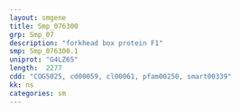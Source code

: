 ```yaml
---
layout: smgene
title: Smp_076300
grp: Smp_07
description: "forkhead box protein F1"
smp: Smp_076300.1
uniprot: "G4LZ65"
length:  2277
cdd: "COG5025, cd00059, cl00061, pfam00250, smart00339"
kk: ns
categories: sm
---
```

